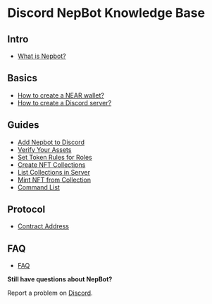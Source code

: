# Discord NepBot Knowledge Base
 ## Intro
  * [What is Nepbot?](doc/What_is_Nepbot.md)
 ## Basics
  * [How to create a NEAR wallet?](doc/Create_a_NEAR_wallet.md)
  * [How to create a Discord server?](https://support.discord.com/hc/en-us/articles/204849977-How-do-I-create-a-server-)
 ## Guides
  * [Add Nepbot to Discord](doc/Add_Nepbot_to_Discord.md)
  * [Verify Your Assets](doc/Verify_your_Assets.md)
  * [Set Token Rules for Roles](doc/Set_Rules_for_Roles.md)
  * [Create NFT Collections](doc/Create_NFT_collections.md)
  * [List Collections in Server](doc/List_Collections_in_Server.md)
  * [Mint NFT from Collection](doc/Mint_NFT_from_Collection.md)
  * [Command List](doc/Command_Glossary.md)
 ## Protocol
  * [Contract Address](doc/Contract_Address.md)
 ## FAQ
  * [FAQ](doc/FAQ.md)

 **Still have questions about NepBot?**

Report a problem on [Discord](https://discord.com/invite/QdQdHm5Tvm).